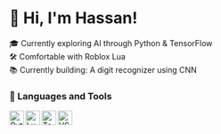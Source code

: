 # 👋 Hi, I'm Hassan!

🎓 Currently exploring AI through Python & TensorFlow  
🛠️ Comfortable with Roblox Lua  
📚 Currently building: A digit recognizer using CNN  

### 🧰 Languages and Tools
<img align="left" alt="Python" width="26px" src="https://cdn.jsdelivr.net/gh/devicons/devicon/icons/python/python-original.svg" />
<img align="left" alt="Lua" width="26px" src="https://cdn.jsdelivr.net/gh/devicons/devicon/icons/lua/lua-original.svg" />
<img align="left" alt="TensorFlow" width="26px" src="https://cdn.jsdelivr.net/gh/devicons/devicon/icons/tensorflow/tensorflow-original.svg" />
<img align="left" alt="VSCode" width="26px" src="https://cdn.jsdelivr.net/gh/devicons/devicon/icons/vscode/vscode-original.svg" />
<br>

